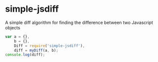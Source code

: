 # simple-jsdiff
A simple diff algorithm for finding the difference between two Javascript objects

```javascript
var a = {},
    b = {},
    Diff = require('simple-jsdiff'),
    diff = myDiff(a, b);
console.log(diff);
```
